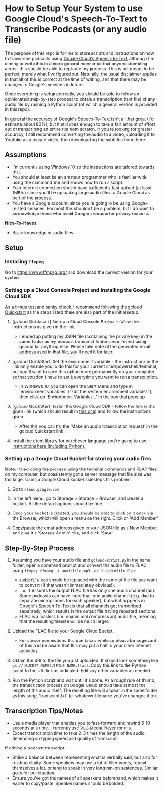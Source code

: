 # How to Setup Your System to use Google Cloud's Speech-To-Text to Transcribe Podcasts (or any audio file)

The purpose of this repo is for me to store scripts and instructions on how to transcribe podcasts using [Google Cloud's Speech-to-Text](https://cloud.google.com/speech-to-text/), although I'm aiming to write this in a more general manner so that anyone stumbling across this should be able to replicate my process. This is not meant to be perfect, merely what I've figured out. Naturally, the usual disclaimer applies in that all of this is correct at the time of writing, and that there may be changes to Google's services in future.

Once everything is setup correctly, you should be able to follow an opinionated step-by-step process to obtain a transcription (text file) of any audio file by running a Python script (of which a general version is provided in this repo).

In general the accuracy of Google's Speech-To-Text isn't all that great (I'd estimate about 80%), but it still does enough to take a fair amount of effort out of transcribing an entire file from scratch. If you're looking for greater accuracy, I still recommend converting the audio to a video, uploading it to Youtube as a private video, then downloading the subtitles from there.

## Assumptions

* I'm currently using Windows 10 so the instructions are tailored towards that. 
* You should at least be an amateur programmer who is familiar with using the command line and knows how to run a script.
* Your internet connection should have sufficiently fast upload (at least 1MB/s) since you'll be uploading large audio files to Google Cloud as part of the process.
* You have a Google account, since you're going to be using Google-related services. For most this shouldn't be a problem, but I do want to acknowledge those who avoid Google products for privacy reasons.

**Nice-To-Haves**

* Basic knowledge in audio files.

## Setup

### Installing `ffmpeg`

Go to https://www.ffmpeg.org/ and download the correct version for your system.

### Setting up a Cloud Console Project and Installing the Google Cloud SDK

As a litmus test and sanity check, I recommend following the [gcloud Quickstart](https://cloud.google.com/speech-to-text/docs/quickstart-gcloud) as the steps listed there are also part of the initial setup.

1. [gcloud Quickstart] Set up a Cloud Console Project - follow the instructions as given in the link.

    * I ended up putting my JSON file (containing the private key) in the same folder as my podcast transcript folder since I'm not using gcloud for anything else. Please take note of the generated email address used in that file, you'll need it for later.

2. [gcloud QuickStart] Set the environment variable - the instructions in the link only enable you to do this for your current cmd/powershell/terminal, but you'll want to save this option more permanently on your computer so that you don't have to set it everytime you want to run a transcription.

    * In Windows 10, you can open the Start Menu and type in 'environment variables' ("Edit the system environment variables"), then click on 'Environment Variables...' in the box that pops up. 

3. [gcloud QuickStart] Install the Google Cloud SDK - follow the link in the given link (which should result in [this one](https://cloud.google.com/sdk/docs/)) and follow the instructions given.

    * After this you can try the 'Make an audio transcription request' in the gcloud Quickstart link. 

4. Install the client library for whichever language you're going to use. [Instructions here (including Python).](https://cloud.google.com/speech-to-text/docs/reference/libraries)

### Setting up a Google Cloud Bucket for storing your audio files

Note: I tried doing the process using the terminal commands and FLAC files on my computer, but consistently got a server message that file size was too large. Using a Google Cloud Bucket sidesteps this problem.

1. Go to `cloud.google.com`

2. In the left menu, go to Storage > Storage > Browser, and create a bucket. All the default options should be fine.

3. Once your bucket is created, you should be able to click on it once via the Browser, which will open a menu on the right. Click on 'Add Member'

4. Copy/paste the email address given in your JSON file as a New Member and give it a 'Storage Admin' role, and click 'Save'.

## Step-By-Step Process

1. Assuming you have your audio file and `gcloud-script.py` in the same folder, open a command prompt and convert the audio file to FLAC using `ffmpeg`: `ffmpeg -i audiofile.mp3 -ac 1 audiofile.flac`

    * `audiofile.mp3` should be replaced with the name of the file you want to convert (if that wasn't immediately obvious!).
    * `-ac 1` ensures the output FLAC file has only one audio channel (ac). Some podcasts can have more than one audio channel (e.g. due to separate microphones for each speaker), but what happens in Google's Speech-To-Text is that all channels get transcribed separately, which results in the output file having repeated sections. 
    * FLAC is a lossless (i.e. no/minimal compression) audio file, meaning that the resulting filesize will be much larger.

2. Upload the FLAC file to your Google Cloud Bucket.

    * For slower connections this can take a while so please be cognizant of this and be aware that this may put a halt to your other internet activities.

3. Obtain the URI to the file you just uploaded. It should look something like `gs://[BUCKET NAME]/[FILE NAME.flac]`. Copy this link to the Python script to the URI link as indicated. Edit any other variables as needed.

4. Run the Python script and wait until it's done. As a rough rule of thumb, the transcription process on Google Cloud should take at most the length of the audio itself. The resulting file will appear in the same folder as this script 'transcript.txt' (or whatever filename you've changed it to).

## Transcription Tips/Notes

* Use a media player that enables you to fast-forward and rewind 5-10 seconds at a time. I currently use [VLC Media Player](https://www.videolan.org/vlc/index.html) for this.
* Expect transcription time to take 2-3 times the length of the audio, depending on typing speed and quality of transcript.

If editing a podcast transcript: 
* Strike a balance between representing what is verbally said, but also for reading clarity. Some speakers may use a lot of filler words, repeat themselves a lot, or tend to speak in very long run-on sentences. Similar goes for punctuation.
* Ensure you've got the names of all speakers beforehand, which makes it easier to copy/paste. Speaker names should be bolded.
